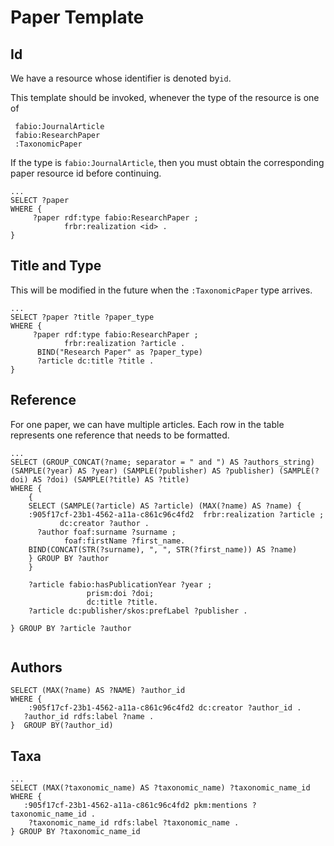 # Paper Template

## Id

We have a resource whose identifier is denoted by`id`.

This template should be invoked, whenever the type of the resource is one of

```
 fabio:JournalArticle
 fabio:ResearchPaper
 :TaxonomicPaper
 ```

If the type is `fabio:JournalArticle`, then you must obtain the corresponding paper resource id before continuing.

```
... 
SELECT ?paper
WHERE { 
     ?paper rdf:type fabio:ResearchPaper ;
            frbr:realization <id> .
}
```

## Title and Type

This will be modified in the future when the `:TaxonomicPaper` type arrives.

```
...
SELECT ?paper ?title ?paper_type
WHERE { 
     ?paper rdf:type fabio:ResearchPaper ;
            frbr:realization ?article .
      BIND("Research Paper" as ?paper_type)
      ?article dc:title ?title .
}
```

## Reference

For one paper, we can have multiple articles. Each row in the table represents one reference that needs to be formatted.

```
...
SELECT (GROUP_CONCAT(?name; separator = " and ") AS ?authors_string) (SAMPLE(?year) AS ?year) (SAMPLE(?publisher) AS ?publisher) (SAMPLE(?doi) AS ?doi) (SAMPLE(?title) AS ?title)
WHERE { 
    {
    SELECT (SAMPLE(?article) AS ?article) (MAX(?name) AS ?name) {
    :905f17cf-23b1-4562-a11a-c861c96c4fd2  frbr:realization ?article ;
           dc:creator ?author .
      ?author foaf:surname ?surname ;
            foaf:firstName ?first_name.
    BIND(CONCAT(STR(?surname), ", ", STR(?first_name)) AS ?name)    
    } GROUP BY ?author    
    }
    
    ?article fabio:hasPublicationYear ?year ;
                 prism:doi ?doi;
                 dc:title ?title.
    ?article dc:publisher/skos:prefLabel ?publisher .
    
} GROUP BY ?article ?author


```

## Authors

```
SELECT (MAX(?name) AS ?NAME) ?author_id
WHERE { 
    :905f17cf-23b1-4562-a11a-c861c96c4fd2 dc:creator ?author_id .
   ?author_id rdfs:label ?name .
}  GROUP BY(?author_id)
```

## Taxa

```
...
SELECT (MAX(?taxonomic_name) AS ?taxonomic_name) ?taxonomic_name_id
WHERE { 
   :905f17cf-23b1-4562-a11a-c861c96c4fd2 pkm:mentions ?taxonomic_name_id .
    ?taxonomic_name_id rdfs:label ?taxonomic_name .
} GROUP BY ?taxonomic_name_id

```
